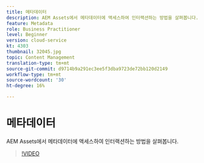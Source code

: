 ```yaml
---
title: 메타데이터
description: AEM Assets에서 메타데이터에 액세스하여 인터랙션하는 방법을 살펴봅니다.
feature: Metadata
role: Business Practitioner
level: Beginner
version: cloud-service
kt: 4303
thumbnail: 32045.jpg
topic: Content Management
translation-type: tm+mt
source-git-commit: d9714b9a291ec3ee5f3dba9723de72bb120d2149
workflow-type: tm+mt
source-wordcount: '30'
ht-degree: 16%

---
```



# 메타데이터

AEM Assets에서 메타데이터에 액세스하여 인터랙션하는 방법을 살펴봅니다.

>[!VIDEO](https://video.tv.adobe.com/v/32045/?quality=12&learn=on&hidetitle=true)